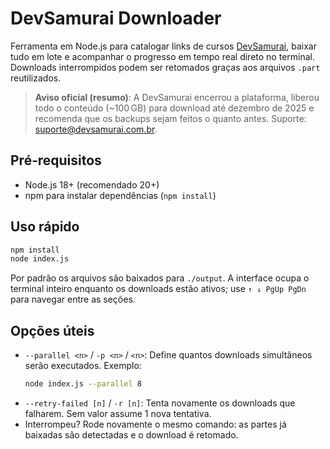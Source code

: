 # DevSamurai Downloader

Ferramenta em Node.js para catalogar links de cursos [DevSamurai](https://class.devsamurai.com.br/), baixar tudo em lote e acompanhar o progresso em tempo real direto no terminal. Downloads interrompidos podem ser retomados graças aos arquivos `.part` reutilizados.

> **Aviso oficial (resumo)**: A DevSamurai encerrou a plataforma, liberou todo o conteúdo (~100 GB) para download até dezembro de 2025 e recomenda que os backups sejam feitos o quanto antes. Suporte: suporte@devsamurai.com.br.

## Pré‑requisitos

- Node.js 18+ (recomendado 20+)
- npm para instalar dependências (`npm install`)

## Uso rápido

```bash
npm install
node index.js
```

Por padrão os arquivos são baixados para `./output`. A interface ocupa o terminal inteiro enquanto os downloads estão ativos; use `↑ ↓ PgUp PgDn` para navegar entre as seções.

## Opções úteis

- `--parallel <n>` / `-p <n>` / `<n>`: Define quantos downloads simultâneos serão executados. Exemplo:
  ```bash
  node index.js --parallel 8
  ```
- `--retry-failed [n]` / `-r [n]`: Tenta novamente os downloads que falharem. Sem valor assume 1 nova tentativa.
- Interrompeu? Rode novamente o mesmo comando: as partes já baixadas são detectadas e o download é retomado.
